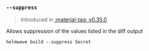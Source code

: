 ### `--suppress`

> Introduced in [:material-tag: v0.35.0](https://github.com/helmwave/helmwave/releases/tag/v0.35.0)

Allows suppression of the values listed in the diff output

```shell
helmwave build --suppress Secret
```
